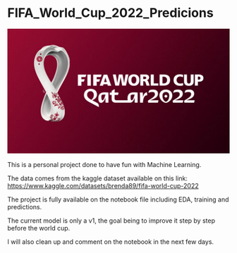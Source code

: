 # FIFA_World_Cup_2022_Predicions

<img src="img/logo.jpg" alt="logo" width="750"/>

This is a personal project done to have fun with Machine Learning.

The data comes from the kaggle dataset available on this link: https://www.kaggle.com/datasets/brenda89/fifa-world-cup-2022

The project is fully available on the notebook file including EDA, training and predictions.

The current model is only a v1, the goal being to improve it step by step before the world cup.

I will also clean up and comment on the notebook in the next few days.

